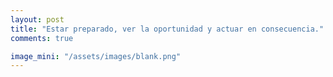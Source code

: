 ```yaml
---
layout: post
title: "Estar preparado, ver la oportunidad y actuar en consecuencia."
comments: true

image_mini: "/assets/images/blank.png"
---
```

